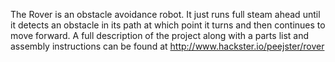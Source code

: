 The Rover is an obstacle avoidance robot. It just runs full steam ahead until it detects an obstacle in its path at which point it turns and then continues to move forward. A full description of the project along with a parts list and assembly instructions can be found at http://www.hackster.io/peejster/rover
